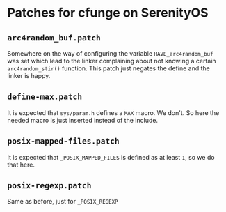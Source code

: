 # Patches for cfunge on SerenityOS

## `arc4random_buf.patch`
Somewhere on the way of configuring the variable `HAVE_arc4random_buf` was set which lead to the linker complaining about not knowing a certain `arc4random_stir()` function.
This patch just negates the define and the linker is happy.


## `define-max.patch`
It is expected that `sys/param.h` defines a `MAX` macro. We don't. So here the needed macro is just inserted instead of the include.


## `posix-mapped-files.patch`
It is expected that `_POSIX_MAPPED_FILES` is defined as at least `1`, so we do that here.


## `posix-regexp.patch`
Same as before, just for `_POSIX_REGEXP`


